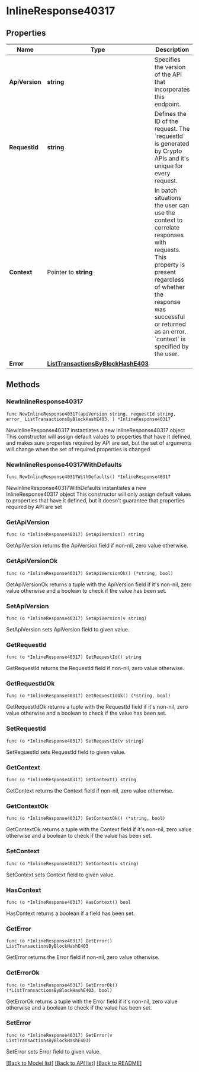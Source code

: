 # InlineResponse40317

## Properties

Name | Type | Description | Notes
------------ | ------------- | ------------- | -------------
**ApiVersion** | **string** | Specifies the version of the API that incorporates this endpoint. | 
**RequestId** | **string** | Defines the ID of the request. The &#x60;requestId&#x60; is generated by Crypto APIs and it&#39;s unique for every request. | 
**Context** | Pointer to **string** | In batch situations the user can use the context to correlate responses with requests. This property is present regardless of whether the response was successful or returned as an error. &#x60;context&#x60; is specified by the user. | [optional] 
**Error** | [**ListTransactionsByBlockHashE403**](ListTransactionsByBlockHashE403.md) |  | 

## Methods

### NewInlineResponse40317

`func NewInlineResponse40317(apiVersion string, requestId string, error_ ListTransactionsByBlockHashE403, ) *InlineResponse40317`

NewInlineResponse40317 instantiates a new InlineResponse40317 object
This constructor will assign default values to properties that have it defined,
and makes sure properties required by API are set, but the set of arguments
will change when the set of required properties is changed

### NewInlineResponse40317WithDefaults

`func NewInlineResponse40317WithDefaults() *InlineResponse40317`

NewInlineResponse40317WithDefaults instantiates a new InlineResponse40317 object
This constructor will only assign default values to properties that have it defined,
but it doesn't guarantee that properties required by API are set

### GetApiVersion

`func (o *InlineResponse40317) GetApiVersion() string`

GetApiVersion returns the ApiVersion field if non-nil, zero value otherwise.

### GetApiVersionOk

`func (o *InlineResponse40317) GetApiVersionOk() (*string, bool)`

GetApiVersionOk returns a tuple with the ApiVersion field if it's non-nil, zero value otherwise
and a boolean to check if the value has been set.

### SetApiVersion

`func (o *InlineResponse40317) SetApiVersion(v string)`

SetApiVersion sets ApiVersion field to given value.


### GetRequestId

`func (o *InlineResponse40317) GetRequestId() string`

GetRequestId returns the RequestId field if non-nil, zero value otherwise.

### GetRequestIdOk

`func (o *InlineResponse40317) GetRequestIdOk() (*string, bool)`

GetRequestIdOk returns a tuple with the RequestId field if it's non-nil, zero value otherwise
and a boolean to check if the value has been set.

### SetRequestId

`func (o *InlineResponse40317) SetRequestId(v string)`

SetRequestId sets RequestId field to given value.


### GetContext

`func (o *InlineResponse40317) GetContext() string`

GetContext returns the Context field if non-nil, zero value otherwise.

### GetContextOk

`func (o *InlineResponse40317) GetContextOk() (*string, bool)`

GetContextOk returns a tuple with the Context field if it's non-nil, zero value otherwise
and a boolean to check if the value has been set.

### SetContext

`func (o *InlineResponse40317) SetContext(v string)`

SetContext sets Context field to given value.

### HasContext

`func (o *InlineResponse40317) HasContext() bool`

HasContext returns a boolean if a field has been set.

### GetError

`func (o *InlineResponse40317) GetError() ListTransactionsByBlockHashE403`

GetError returns the Error field if non-nil, zero value otherwise.

### GetErrorOk

`func (o *InlineResponse40317) GetErrorOk() (*ListTransactionsByBlockHashE403, bool)`

GetErrorOk returns a tuple with the Error field if it's non-nil, zero value otherwise
and a boolean to check if the value has been set.

### SetError

`func (o *InlineResponse40317) SetError(v ListTransactionsByBlockHashE403)`

SetError sets Error field to given value.



[[Back to Model list]](../README.md#documentation-for-models) [[Back to API list]](../README.md#documentation-for-api-endpoints) [[Back to README]](../README.md)


